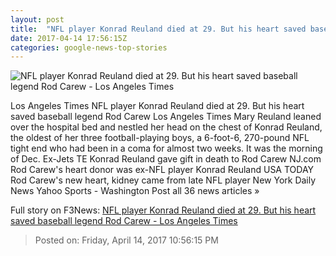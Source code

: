 ```yaml
---
layout: post
title:  "NFL player Konrad Reuland died at 29. But his heart saved baseball legend Rod Carew - Los Angeles Times"
date: 2017-04-14 17:56:15Z
categories: google-news-top-stories
---
```


![NFL player Konrad Reuland died at 29. But his heart saved baseball legend Rod Carew - Los Angeles Times](http://www.trbimg.com/img-58f117cc/turbine/la-sp-rod-carew-heart-20170415)

Los Angeles Times NFL player Konrad Reuland died at 29. But his heart saved baseball legend Rod Carew Los Angeles Times Mary Reuland leaned over the hospital bed and nestled her head on the chest of Konrad Reuland, the oldest of her three football-playing boys, a 6-foot-6, 270-pound NFL tight end who had been in a coma for almost two weeks. It was the morning of Dec. Ex-Jets TE Konrad Reuland gave gift in death to Rod Carew NJ.com Rod Carew's heart donor was ex-NFL player Konrad Reuland USA TODAY Rod Carew's new heart, kidney came from late NFL player New York Daily News Yahoo Sports - Washington Post all 36 news articles »


Full story on F3News: [NFL player Konrad Reuland died at 29. But his heart saved baseball legend Rod Carew - Los Angeles Times](http://www.f3nws.com/n/QQquSD)

> Posted on: Friday, April 14, 2017 10:56:15 PM
